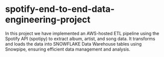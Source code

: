 # spotify-end-to-end-data-engineering-project
In this project we have implemented an AWS-hosted ETL pipeline using the Spotify API (spotipy) to extract album, artist, and song data. It transforms and loads the data into SNOWFLAKE Data Warehouse tables using Snowpipe, ensuring efficient data management and analysis.
